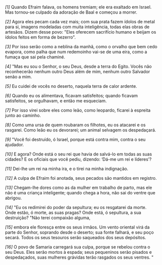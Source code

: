 *[1]* Quando Efraim falava, os homens tremiam; ele era exaltado em Israel. Mas tornou-se culpado da adoração de Baal e começou a morrer.

*[2]* Agora eles pecam cada vez mais; com sua prata fazem ídolos de metal para si, imagens modeladas com muita inteligência, todas elas obras de artesãos. Dizem desse povo: "Eles oferecem sacrifício humano e beijam os ídolos feitos em forma de bezerro".

*[3]* Por isso serão como a neblina da manhã, como o orvalho que bem cedo evapora, como palha que num redemoinho vai-se de uma eira, como a fumaça que sai pela chaminé.

*[4]* "Mas eu sou o Senhor, o seu Deus, desde a terra do Egito. Vocês não reconhecerão nenhum outro Deus além de mim, nenhum outro Salvador senão a mim.

*[5]* Eu cuidei de vocês no deserto, naquela terra de calor ardente.

*[6]* Quando eu os alimentava, ficavam satisfeitos; quando ficavam satisfeitos, se orgulhavam, e então me esqueciam.

*[7]* Por isso virei sobre eles como leão, como leopardo, ficarei à espreita junto ao caminho.

*[8]* Como uma ursa de quem roubaram os filhotes, eu os atacarei e os rasgarei. Como leão eu os devorarei; um animal selvagem os despedaçará.

*[9]* "Você foi destruído, ó Israel, porque está contra mim, contra o seu ajudador.

*[10]* E agora? Onde está o seu rei que havia de salvá-lo em todas as suas cidades? E os oficiais que você pediu, dizendo: ‘Dá-me um rei e líderes’?

*[11]* Dei-lhe um rei na minha ira, e o tirei na minha indignação.

*[12]* A culpa de Efraim foi anotada, seus pecados são mantidos em registro.

*[13]* Chegam-lhe dores como as da mulher em trabalho de parto, mas ele não é uma criança inteligente; quando chega a hora, não sai do ventre que abrigou.

*[14]* "Eu os redimirei do poder da sepultura; eu os resgatarei da morte. Onde estão, ó morte, as suas pragas? Onde está, ó sepultura, a sua destruição? "Não terei compaixão alguma,

*[15]* embora ele floresça entre os seus irmãos. Um vento oriental virá da parte do Senhor, soprando desde o deserto; sua fonte falhará, e seu poço secará. Todos os seus tesouros serão saqueados dos seus depósitos.

*[16]* O povo de Samaria carregará sua culpa, porque se rebelou contra o seu Deus. Eles serão mortos à espada; seus pequeninos serão pisados e despedaçados, suas mulheres grávidas terão rasgados os seus ventres. "

